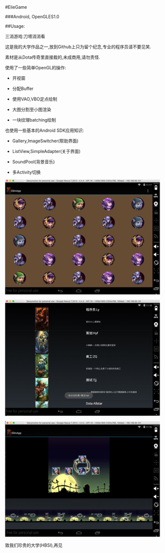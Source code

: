 #ElieGame

###Android, OpenGLES1.0

##Usage:

三消游戏:刀塔消消看

这是我的大学作品之一,放到Github上只为留个纪念,专业的程序员请不要见笑.

素材是从Dota传奇里直接裁的,未成商用,请勿责怪.

使用了一些简单OpenGL的操作:

* 开视窗

* 分配Buffer

* 使用VAO,VBO定点绘制

* 大图分割至小图渲染

* 一块纹理batching绘制

也使用一些基本的Android SDK应用知识:

* Gallery,ImageSwitcher(帮助界面)

* ListView,SimpleAdapter(关于界面)

* SoundPool(背景音乐)

* 多Activity切换


![github](https://github.com/wuxingogo/Android-OpenGLES-ElimGame/blob/master/screenshot/1.png "github") 

 ![image](https://github.com/wuxingogo/Android-OpenGLES-ElimGame/blob/master/screenshot/2.png)
 
 ![image](https://github.com/wuxingogo/Android-OpenGLES-ElimGame/blob/master/screenshot/3.png)
 
 
 致我们珍贵的大学(HBSI),再见
